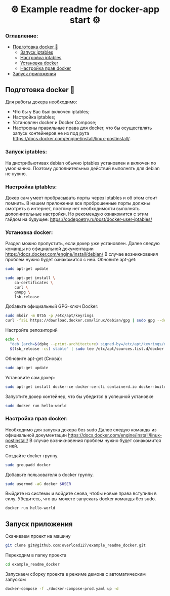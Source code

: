 <h1 align="center">⚙️ Example readme for docker-app start ⚙️</h1>

### Оглавление:
- [Подготовка docker 🔨](#подготовка-docker-)
  - [Запуск iptables](#запуск-iptables)
  - [Настройка iptables](#настройка-iptables)
  - [Установка docker](#установка-docker)
  - [Настройка прав docker](#настройка-прав-docker)
- [Запуск приложения](#запуск-приложения)

## Подготовка docker 🔨

Для работы докера необходимо:
 - Что бы у Вас был включен iptables;
 - Настройка iptables;
 - Установлен docker и Docker Compose;
 - Настроены правильные права для docker, что бы осуществлять запуск контейнеров не из под рута https://docs.docker.com/engine/install/linux-postinstall/.

### Запуск iptables:
На дистрибьютивах debian обычно iptables установлен и включен по умолчанию. Поэтому дополнительных действий выполнять для debian не нужно. 

### Настройка iptables:
Докер сам умеет пробрасывать порты через iptables и об этом стоит помнить. В нашем приложении все проброшенные порты должны смотреть в интернет, поэтому нет необходимости выполнять дополнительные настройки. Но рекомендую ознакомится с этим гайдом на будущее: https://codepoetry.ru/post/docker-user-iptables/

### Установка docker:
Раздел можно пропустить, если докер уже установлен. Далее следую команды из официальной документации https://docs.docker.com/engine/install/debian/ В случае возникновения проблем нужно будет ознакомится с ней.
Обновите apt-get:
```bash
sudo apt-get update
```
```bash
sudo apt-get install \
    ca-certificates \
    curl \
    gnupg \
    lsb-release
```
Добавьте официальный GPG-ключ Docker:
```bash
sudo mkdir -m 0755 -p /etc/apt/keyrings
curl -fsSL https://download.docker.com/linux/debian/gpg | sudo gpg --dearmor -o /etc/apt/keyrings/docker.gpg
```
Настройте репозиторий
```bash
echo \
  "deb [arch=$(dpkg --print-architecture) signed-by=/etc/apt/keyrings/docker.gpg] https://download.docker.com/linux/debian \
  $(lsb_release -cs) stable" | sudo tee /etc/apt/sources.list.d/docker.list > /dev/null
```
Обновите apt-get (Снова):
```bash
sudo apt-get update
```
Установите сам докер:
```bash
sudo apt-get install docker-ce docker-ce-cli containerd.io docker-buildx-plugin docker-compose-plugin
```
Запустите докер контейнер, что бы убедится в успешной установке
```bash
sudo docker run hello-world
```

### Настройка прав docker:
Необходимо для запуска докера без sudo
Далее следую команды из официальной документации https://docs.docker.com/engine/install/linux-postinstall/ В случае возникновения проблем нужно будет ознакомится с ней.

Создайте docker группу.
```bash
sudo groupadd docker
```
Добавьте пользователя в docker группу.
```bash
sudo usermod -aG docker $USER
```
Выйдите из системы и войдите снова, чтобы новые права вступили в силу.
Убедитесь, что вы можете запускать docker команды без sudo.
```bash
docker run hello-world
```


## Запуск приложения
Скачиваем проект на машину
```bash
git clone git@github.com:overload127/example_readme_docker.git
```
Переходим в папку проекта
```bash
cd example_readme_docker
```
Запускаем сборку проекта в режиме демона с автоматическим запуском
```bash
docker-compose -f ./docker-compose-prod.yaml up -d
```
